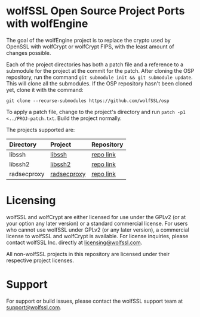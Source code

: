 # wolfSSL Open Source Project Ports with wolfEngine

The goal of the wolfEngine project is to replace the crypto used by OpenSSL
with wolfCrypt or wolfCrypt FIPS, with the least amount of changes possible.

Each of the project directories has both a patch file and a reference to a
submodule for the project at the commit for the patch. After cloning the OSP
repository, run the command `git submodule init && git submodule update`. This
will clone all the submodules. If the OSP repository hasn't been cloned yet,
clone it with the command:

    git clone --recurse-submodules https://github.com/wolfSSL/osp

To apply a patch file, change to the project's directory and run
`patch -p1 <../PROJ-patch.txt`. Build the project normally.

The projects supported are:

| Directory | Project | Repository |
| :--- | :--- | :--- |
|libssh|[libssh](https://www.libssh.org)|[repo link](https://git.libssh.org/projects/libssh.git)|
|libssh2|[libssh2](https://libssh2.org)|[repo link](https://github.com/libssh2/libssh2.git)|
|radsecproxy|[radsecproxy](https://radsecproxy.github.io)|[repo link](https://github.com/radsecproxy/radsecproxy.git)|


# Licensing

wolfSSL and wolfCrypt are either licensed for use under the GPLv2 (or at your
option any later version) or a standard commercial license. For users who
cannot use wolfSSL under GPLv2 (or any later version), a commercial license to
wolfSSL and wolfCrypt is available. For license inquiries, please contact
wolfSSL Inc. directly at licensing@wolfssl.com.

All non-wolfSSL projects in this repository are licensed under their
respective project licenses.

# Support

For support or build issues, please contact the wolfSSL support team at
support@wolfssl.com.
